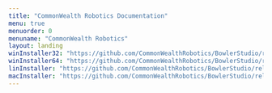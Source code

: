 ```yaml
---
title: "CommonWealth Robotics Documentation"
menu: true
menuorder: 0
menuname: "CommonWealth Robotics"
layout: landing
winInstaller32: "https://github.com/CommonWealthRobotics/BowlerStudio/releases/download/0.30.5/Windows-32-BowlerStudio-0.30.5.exe"
winInstaller64: "https://github.com/CommonWealthRobotics/BowlerStudio/releases/download/0.30.5/Windows-64-BowlerStudio-0.30.5.exe"
linInstaller: "https://github.com/CommonWealthRobotics/BowlerStudio/releases/download/0.30.5/Ubuntu-BowlerStudio-0.30.5.deb"
macInstaller: "https://github.com/CommonWealthRobotics/BowlerStudio/releases/download/0.30.5/MacOSX-BowlerStudio-0.30.5.zip"
---
```


